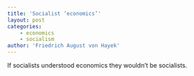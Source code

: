 ```yaml
---
title: 'Socialist ‘economics’'
layout: post
categories:
    - economics
    - socialism
author: 'Friedrich August von Hayek'
---
```


If socialists understood economics they wouldn’t be socialists.